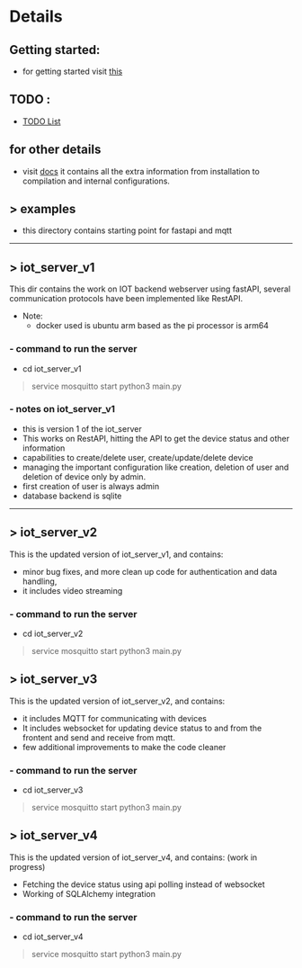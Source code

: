 # Details

## Getting started:
* for getting started visit [this](docs/Getting_Started.md)

## TODO :
* [TODO List](docs/TODO.md)

## for other details
* visit [docs](docs/) it contains all the extra information from installation to compilation and internal configurations.

## > examples 
* this directory contains starting point for fastapi and mqtt
---

## > iot_server_v1

This dir contains the work on IOT backend webserver using fastAPI,
several communication protocols have been implemented like RestAPI.

* Note:
    -  docker used is ubuntu arm based as the pi processor is arm64


### - command to run the server
* cd iot_server_v1
> service mosquitto start
> python3 main.py

### - notes on iot_server_v1
* this is version 1 of the iot_server
* This works on RestAPI, hitting the API to get the device status and other information
* capabilities to create/delete user, create/update/delete device
* managing the important configuration like creation, deletion of user and deletion of device only by admin.
* first creation of user is always admin
* database backend is sqlite
---

## > iot_server_v2
This is the updated version of iot_server_v1, and contains:
* minor bug fixes, and more clean up code for authentication and data handling,
* it includes video streaming

### - command to run the server
* cd iot_server_v2
> service mosquitto start
> python3 main.py

## > iot_server_v3
This is the updated version of iot_server_v2, and contains:

* it includes MQTT for communicating with devices
* It includes websocket for updating device status to and from the frontent and send and receive from mqtt.
* few additional improvements to make the code cleaner

### - command to run the server
* cd iot_server_v3
> service mosquitto start
> python3 main.py

## > iot_server_v4
This is the updated version of iot_server_v4, and contains: (work in progress)

* Fetching the device status using api polling instead of websocket
* Working of SQLAlchemy integration

### - command to run the server
* cd iot_server_v4
> service mosquitto start
> python3 main.py

